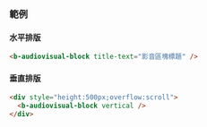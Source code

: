 ### 範例

#### 水平排版

```html
<b-audiovisual-block title-text="影音區塊標題" />
```

#### 垂直排版

```html
<div style="height:500px;overflow:scroll">
  <b-audiovisual-block vertical />
</div>
```
